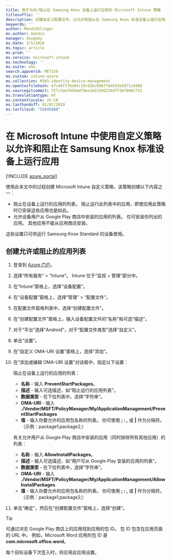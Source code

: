 ```yaml
---
title: 用于允许/阻止在 Samsung Knox 设备上运行应用的 Microsoft Intune 策略
titlesuffix: ''
description: 创建自定义配置文件，以允许和阻止在 Samsung Knox 标准设备上运行应用。
keywords: ''
author: MandiOhlinger
ms.author: mandia
manager: dougeby
ms.date: 3/5/2018
ms.topic: article
ms.prod: ''
ms.service: microsoft-intune
ms.technology: ''
ms.suite: ems
search.appverid: MET150
ms.custom: intune-azure
ms.collection: M365-identity-device-management
ms.openlocfilehash: e7c40f17ba05c19cd1bc0967f6d343e5871c0388
ms.sourcegitcommit: 727c3ae7659ad79ea162250d234d7730f840c731
ms.translationtype: HT
ms.contentlocale: zh-CN
ms.lasthandoff: 02/07/2019
ms.locfileid: "55845680"
---
```

# <a name="use-custom-policies-in-microsoft-intune-to-allow-and-block-apps-for-samsung-knox-standard-devices"></a>在 Microsoft Intune 中使用自定义策略以允许和阻止在 Samsung Knox 标准设备上运行应用 

[!INCLUDE [azure_portal](./includes/azure_portal.md)]

使用此本文中的过程创建 Microsoft Intune 自定义策略，该策略创建以下内容之一：

- 阻止在设备上运行的应用的列表。 阻止运行此列表中的应用，即使应用此策略时已安装这些应用也是如此。
- 允许设备用户从 Google Play 商店中安装的应用的列表。 仅可安装你列出的应用。 其他应用不能从应用商店安装。

这些设置只可供运行 Samsung Knox Standard 的设备使用。

## <a name="create-an-allowed-or-blocked-app-list"></a>创建允许或阻止的应用列表

1. 登录到 [Azure 门户](https://portal.azure.com)。
2. 选择“所有服务” > “Intune”。 Intune 位于“监视 + 管理”部分中。
3. 在“Intune”窗格上，选择“设备配置”。
2. 在“设备配置”窗格上，选择“管理” > “配置文件”。
2. 在配置文件窗格列表中，选择“创建配置文件”。
3. 在“创建配置文件”窗格上，输入设备配置文件的“名称”和可选“描述”。
2. 对于“平台”选择“Android”，对于“配置文件类型”选择“自定义”。
3. 单击“设置”。
3. 在“自定义 OMA-URI 设置”窗格上，选择“添加”。
4. 在“添加或编辑 OMA-URI 设置”对话框中，指定以下设置：

   阻止在设备上运行的应用的列表：

   - **名称** - 输入 **PreventStartPackages**。
   - **描述** - 输入可选描述，如“阻止运行的应用列表”。
   -    **数据类型** - 在下拉列表中，选择“字符串”。
   -    **OMA-URI** - 输入 **./Vendor/MSFT/PolicyManager/My/ApplicationManagement/PreventStartPackages**
   -    **值** - 输入你要允许的应用包名称的列表。 你可使用 **; : ,** 或 **|** 作为分隔符。 （示例：package1;package2;）

   有关允许用户从 Google Play 商店中安装的应用（同时排除所有其他应用）的列表：
   - **名称** - 输入 **AllowInstallPackages**。
   - **描述** - 输入可选描述，如“用户可从 Google Play 安装的应用的列表”。
   - **数据类型** - 在下拉列表中，选择“字符串”。
   - **OMA-URI** - 输入 **./Vendor/MSFT/PolicyManager/My/ApplicationManagement/AllowInstallPackages**
   - **值** - 输入你要允许的应用包名称的列表。 你可使用 **; : ,** 或 **|** 作为分隔符。 （示例：package1;package2;）

4. 单击“确定”，然后在“创建配置文件”窗格上，选择“创建”。

>[!TIP]
> 可通过浏览 Google Play 商店上的应用找到应用的包 ID。 包 ID 包含在应用页面的 URL 中。 例如，Microsoft Word 应用的包 ID 是 **com.microsoft.office.word**。

每个目标设备下次签入时，将应用此应用设置。


<!---## Assign the custom profile--->
